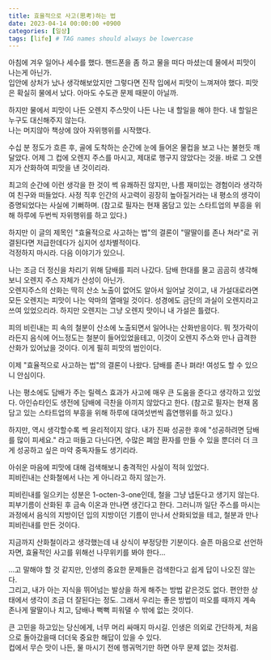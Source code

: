 ```yaml
---
title: 효율적으로 사고(思考)하는 법
date: 2023-04-14 00:00:00 +0900
categories: [일상]
tags: [life] # TAG names should always be lowercase
---
```


아침에 겨우 일어나 세수를 했다. 핸드폰을 좀 하고 물을 떠다 마셨는데 물에서 피맛이 나는게 아닌가. <br/>
입안에 상처가 났나 생각해보았지만 그렇다면 진작 입에서 피맛이 느껴져야 했다. 피맛은 확실히 물에서 났다. 아마도 수도관 문제 때문이 아닐까.

하지만 물에서 피맛이 나든 오렌지 주스맛이 나든 나는 내 할일을 해야 한다. 내 할일은 누구도 대신해주지 않는다.<br />
나는 머지않아 책상에 앉아 자위행위를 시작했다.

수십 분 정도가 흐른 후, 골에 도착하는 순간에 눈에 들어온 물컵을 보고 나는 불현듯 깨달았다. 어제 그 컵에 오렌지 주스를 마시고, 제대로 행구지 않았다는 것을. 바로 그 오렌지가 산화하여 피맛을 낸 것이리라.

최고의 순간에 이런 생각을 한 것이 썩 유쾌하진 않지만, 나름 재미있는 경험이라 생각하여 친구와 떠들었다. 사정 직후 인간의 사고력이 굉장히 높아질거라는 내 평소의 생각이 증명되었다는 사실에 기뻐하며. (참고로 필자는 현재 몸담고 있는 스타트업의 부흥을 위해 하루에 두번씩 자위행위를 하고 있다.)

하지만 이 글의 제목인 "효율적으로 사고하는 법"의 결론이 "딸딸이를 존나 쳐라"로 귀결된다면 저급한데다가 심지어 성차별적이다. <br/>
걱정하지 마시라. 다음 이야기가 있으니.

나는 조금 더 정신을 차리기 위해 담배를 피러 나갔다. 담배 한대를 물고 곰곰히 생각해보니 오렌지 주스 자체가 산성이 아닌가.<br/>
오렌지주스의 산화는 딱히 산소 노출이 없어도 알아서 일어날 것이고, 내 가설대로라면 모든 오렌지는 피맛이 나는 악마의 열매일 것이다. 성경에도 금단의 과실이 오렌지라고 쓰여 있었으리라. 하지만 오렌지는 그냥 오렌지 맛이니 내 가설은 틀렸다.

피의 비린내는 피 속의 철분이 산소에 노출되면서 일어나는 산화반응이다. 뭐 젓가락이라든지 음식에 어느정도는 철분이 들어있었을테고, 이것이 오렌지 주스와 만나 급격한 산화가 있어났을 것이다. 이게 필히 피맛의 범인이다.

이제 "효율적으로 사고하는 법"의 결론이 나왔다. 담배를 존나 펴라! 여성도 할 수 있으니 안심이다.

나는 평소에도 담배가 주는 릴렉스 효과가 사고에 매우 큰 도움을 준다고 생각하고 있었다. 아인슈타인도 생전에 담배에 극찬을 아끼지 않았다고 한다. (참고로 필자는 현재 몸담고 있는 스타트업의 부흥을 위해 하루에 대여섯번씩 흡연행위를 하고 있다.)

하지만, 역시 생각할수록 썩 윤리적이지 않다. 내가 진짜 성공한 후에 "성공하려면 담배를 많이 피세요." 라고 떠들고 다닌다면, 수많은 폐암 환자를 만들 수 있을 뿐더러 더 크게 성공하고 싶은 마약 중독자들도 생기리라.

아쉬운 마음에 피맛에 대해 검색해보니 충격적인 사실이 적혀 있었다.<br />
피비린내는 산화철에서 나는 게 아니라고 하지 않는가.

피비린내를 일으키는 성분은 1-octen-3-one인데, 철을 그냥 냅둔다고 생기지 않는다. 피부기름이 산화된 후 금속 이온과 만나면 생긴다고 한다.
그러니까 일단 주스를 마시는 과정에서 음식의 지방이던 입의 지방이던 기름이 만나서 산화되었을 테고, 철분과 만나 피비린내를 만든 것이다.

지금까지 산화철이라고 생각했는데 내 상식이 부정당한 기분이다. 슬픈 마음으로 선언하자면, 효율적인 사고를 위해선 나무위키를 봐야 한다...

...고 말해야 할 것 같지만, 인생의 중요한 문제들은 검색한다고 쉽게 답이 나오진 않는다. <br />
그리고, 내가 아는 지식을 뛰어넘는 발상을 하게 해주는 방법 같은것도 없다. 편안한 상태에서 생각이 조금 더 잘된다는 정도. 그래서 우리는 좋은 방법이 떠오를 때까지 계속 존나게 딸딸이나 치고, 담배나 뻑뻑 피워댈 수 밖에 없는 것이다.

큰 고민을 하고있는 당신에게, 너무 머리 싸매지 마시길. 인생은 의외로 간단하게, 처음으로 돌아갔을때 더더욱 중요한 해답이 있을 수 있다. <br />컵에서 무슨 맛이 나든, 물 마시기 전에 헹궈먹기만 하면 아무 문제 없는 것처럼.
